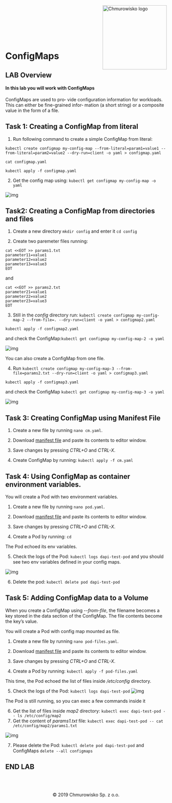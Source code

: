 <img src="../../../img/logo.png" alt="Chmurowisko logo" width="200" align="right">
<br><br>
<br><br>
<br><br>

# ConfigMaps

## LAB Overview

#### In this lab you will work with ConfigMaps

ConfigMaps are used to pro‐ vide configuration information for workloads. This can either be fine-grained infor‐ mation (a short string) or a composite value in the form of a file.

## Task 1: Creating a ConfigMap from literal

1. Run following command to create a simple ConfigMap from literal:

```kubectl create configmap my-config-map --from-literal=param1=value1 --from-literal=param2=value2 --dry-run=client -o yaml > configmap.yaml```

```cat configmap.yaml```

```kubectl apply -f configmap.yaml```


2. Get the config map using: ```kubectl get configmap my-config-map -o yaml```

![img](./img/cf1.png)

## Task2: Creating a ConfigMap from directories and files

1. Create a new directory ``mkdir config`` and enter it ``cd config``

2. Create two paremeter files running:

```
cat <<EOT >> params1.txt
parameter11=value1
parameter12=value2
parameter13=value3
EOT
```
and
```
cat <<EOT >> params2.txt
parameter21=value1
parameter22=value2
parameter23=value3
EOT
```

3. Still in the *config* directory run: 
```kubectl create configmap my-config-map-2 --from-file=. --dry-run=client -o yaml > configmap2.yaml```

```kubectl apply -f configmap2.yaml```

and check the ConfigMap:```kubectl get configmap my-config-map-2 -o yaml```

![img](./img/cf2.png)

You can also create a ConfigMap from one file.

4. Run ```kubectl create configmap my-config-map-3 --from-file=params2.txt --dry-run=client -o yaml > configmap3.yaml```

```kubectl apply -f configmap3.yaml```

and check the ConfigMap ```kubectl get configmap my-config-map-3 -o yaml```

![img](./img/cf3.png)

## Task 3: Creating ConfigMap using Manifest File

1. Create a new file by running ```nano cm.yaml```.

2. Download [manifest file](./files/cm.yaml) and paste its contents to editor window.

3. Save changes by pressing *CTRL+O* and *CTRL-X*.

4. Create ConfigMap by running: ```kubectl apply -f cm.yaml```

## Task 4: Using ConfigMap as container environment variables.

You will create a Pod with two environment variables.

1. Create a new file by running ```nano pod.yaml```.

2. Download [manifest file](./files/pod.yaml) and paste its contents to editor window.

3. Save changes by pressing *CTRL+O* and *CTRL-X*.

4. Create a Pod by running: ```cd```

The Pod echoed its env variables.

5. Check the logs of the Pod: ```kubectl logs dapi-test-pod``` and you should see two env variables defined in your config maps.

![img](./img/cf4.png)

6. Delete the pod: ```kubectl delete pod dapi-test-pod```

## Task 5: Adding ConfigMap data to a Volume

When you create a ConfigMap using *--from-file*, the filename becomes a key stored in the data section of the ConfigMap. The file contents become the key’s value.

You will create a Pod with  config map mounted as file.

1. Create a new file by running ```nano pod-files.yaml```.

2. Download [manifest file](./files/pod-files.yaml) and paste its contents to editor window.

3. Save changes by pressing *CTRL+O* and *CTRL-X*.

4. Create a Pod by running: ```kubectl apply -f pod-files.yaml```

This time, the Pod echoed the list of files inside */etc/config* directory.

5. Check the logs of the Pod: ```kubectl logs dapi-test-pod```
![img](./img/cf5.png)

The Pod is still running, so you can exec a few commands inside it

6. Get the list of files inside *map2* directory: ```kubectl exec dapi-test-pod -- ls /etc/config/map2```
7. Get the content of *params1.txt* file: ```kubectl exec dapi-test-pod -- cat /etc/config/map2/params1.txt```

![img](./img/cf6.png)

7. Please delete the Pod: ```kubectl delete pod dapi-test-pod``` and ConfigMaps ```delete --all configmaps```
## END LAB

<br><br>

<center><p>&copy; 2019 Chmurowisko Sp. z o.o.<p></center>
